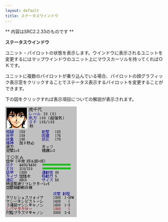 ```yaml
---
layout: default
title: ステータスウインドウ
---
```

** 内容はSRC2.2.33のものです **

**ステータスウインドウ**

ユニット・パイロットの状態を表示します。ウインドウに表示されるユニットを変更するにはマップウインドウのユニット上にマウスカーソルを持ってくればＯＫです。

ユニットに複数のパイロットが乗り込んでいる場合、パイロットの顔グラフィック表示窓をクリックすることでステータス表示するパイロットを変更することができます。

下の図をクリックすれば表示項目についての解説が表示されます。

![](./images/bm8.gif)
